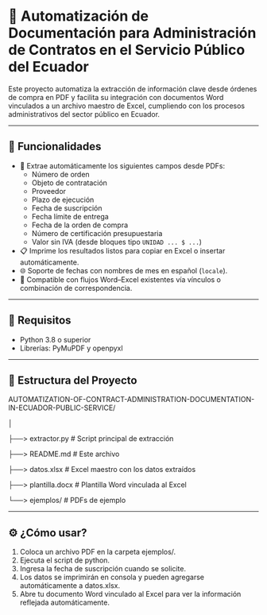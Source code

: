 # 🧾 Automatización de Documentación para Administración de Contratos en el Servicio Público del Ecuador

Este proyecto automatiza la extracción de información clave desde órdenes de compra en PDF y facilita su integración con documentos Word vinculados a un archivo maestro de Excel, cumpliendo con los procesos administrativos del sector público en Ecuador.

---

## 🚀 Funcionalidades

- 📄 Extrae automáticamente los siguientes campos desde PDFs:
  - Número de orden
  - Objeto de contratación
  - Proveedor
  - Plazo de ejecución
  - Fecha de suscripción
  - Fecha límite de entrega
  - Fecha de la orden de compra
  - Número de certificación presupuestaria
  - Valor sin IVA (desde bloques tipo `UNIDAD ... $ ...`)
- 📋 Imprime los resultados listos para copiar en Excel o insertar automáticamente.
- 🌐 Soporte de fechas con nombres de mes en español (`locale`).
- 🤝 Compatible con flujos Word–Excel existentes vía vínculos o combinación de correspondencia.

---

## 🧠 Requisitos

- Python 3.8 o superior
- Librerías: PyMuPDF y openpyxl

---

## 📁 Estructura del Proyecto

AUTOMATIZATION-OF-CONTRACT-ADMINISTRATION-DOCUMENTATION-IN-ECUADOR-PUBLIC-SERVICE/

│

├──> extractor.py           # Script principal de extracción

├──> README.md              # Este archivo

├──> datos.xlsx             # Excel maestro con los datos extraídos

├──> plantilla.docx         # Plantilla Word vinculada al Excel

└──> ejemplos/              # PDFs de ejemplo

---

## ⚙️ ¿Cómo usar?

1. Coloca un archivo PDF en la carpeta ejemplos/.
2. Ejecuta el script de python.
3. Ingresa la fecha de suscripción cuando se solicite.
4. Los datos se imprimirán en consola y pueden agregarse automáticamente a datos.xlsx.
5. Abre tu documento Word vinculado al Excel para ver la información reflejada automáticamente.
